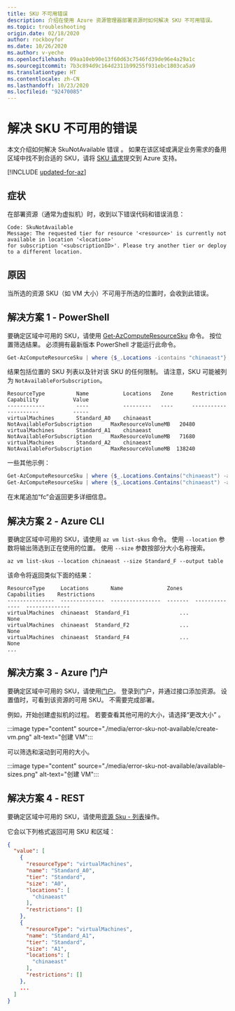 ```yaml
---
title: SKU 不可用错误
description: 介绍在使用 Azure 资源管理器部署资源时如何解决 SKU 不可用错误。
ms.topic: troubleshooting
origin.date: 02/18/2020
author: rockboyfor
ms.date: 10/26/2020
ms.author: v-yeche
ms.openlocfilehash: 09aa10eb90e13f60d63c7546fd39de96e4a29a1c
ms.sourcegitcommit: 7b3c894d9c164d2311b99255f931ebc1803ca5a9
ms.translationtype: HT
ms.contentlocale: zh-CN
ms.lasthandoff: 10/23/2020
ms.locfileid: "92470085"
---
```

# <a name="resolve-errors-for-sku-not-available"></a>解决 SKU 不可用的错误

本文介绍如何解决 SkuNotAvailable 错误  。 如果在该区域或满足业务需求的备用区域中找不到合适的 SKU，请将 [SKU 请求](https://support.azure.cn/support/support-azure/)提交到 Azure 支持。

<!--Not Available on zone-->

[!INCLUDE [updated-for-az](../../../includes/updated-for-az.md)]

## <a name="symptom"></a>症状

在部署资源（通常为虚拟机）时，收到以下错误代码和错误消息：

```
Code: SkuNotAvailable
Message: The requested tier for resource '<resource>' is currently not available in location '<location>'
for subscription '<subscriptionID>'. Please try another tier or deploy to a different location.
```

## <a name="cause"></a>原因

当所选的资源 SKU（如 VM 大小）不可用于所选的位置时，会收到此错误。

<!--Not Available on [Spot error messages](../../virtual-machines/error-codes-spot.md)-->

## <a name="solution-1---powershell"></a>解决方案 1 - PowerShell

要确定区域中可用的 SKU，请使用 [Get-AzComputeResourceSku](https://docs.microsoft.com/powershell/module/az.compute/get-azcomputeresourcesku) 命令。 按位置筛选结果。 必须拥有最新版本 PowerShell 才能运行此命令。

<!--Not Available on zone-->

```powershell
Get-AzComputeResourceSku | where {$_.Locations -icontains "chinaeast"}
```

结果包括位置的 SKU 列表以及针对该 SKU 的任何限制。 请注意，SKU 可能被列为 `NotAvailableForSubscription`。

<!--Not Available on zone {2, 1, 3} -->

```output
ResourceType          Name           Locations   Zone      Restriction                      Capability           Value
------------          ----           ---------   ----      -----------                      ----------           -----
virtualMachines       Standard_A0    chinaeast             NotAvailableForSubscription      MaxResourceVolumeMB   20480
virtualMachines       Standard_A1    chinaeast             NotAvailableForSubscription      MaxResourceVolumeMB   71680
virtualMachines       Standard_A2    chinaeast             NotAvailableForSubscription      MaxResourceVolumeMB  138240
```

一些其他示例：

```powershell
Get-AzComputeResourceSku | where {$_.Locations.Contains("chinaeast") -and $_.ResourceType.Contains("virtualMachines") -and $_.Name.Contains("Standard_DS14_v2")}
Get-AzComputeResourceSku | where {$_.Locations.Contains("chinaeast") -and $_.ResourceType.Contains("virtualMachines") -and $_.Name.Contains("v3")} | fc
```

在末尾追加“fc”会返回更多详细信息。

## <a name="solution-2---azure-cli"></a>解决方案 2 - Azure CLI

要确定区域中可用的 SKU，请使用 `az vm list-skus` 命令。 使用 `--location` 参数将输出筛选到正在使用的位置。 使用 `--size` 参数按部分大小名称搜索。

```azurecli
az vm list-skus --location chinaeast --size Standard_F --output table
```

该命令将返回类似下面的结果：

```output
ResourceType     Locations       Name              Zones    Capabilities    Restrictions
---------------  --------------  ----------------  -------  --------------  --------------
virtualMachines  chinaeast  Standard_F1                ...             None
virtualMachines  chinaeast  Standard_F2                ...             None
virtualMachines  chinaeast  Standard_F4                ...             None
...
```

## <a name="solution-3---azure-portal"></a>解决方案 3 - Azure 门户

要确定区域中可用的 SKU，请使用[门户](https://portal.azure.cn)。 登录到门户，并通过接口添加资源。 设置值时，可看到该资源的可用 SKU。 不需要完成部署。

例如，开始创建虚拟机的过程。 若要查看其他可用的大小，请选择“更改大小”  。

:::image type="content" source="./media/error-sku-not-available/create-vm.png" alt-text="创建 VM":::

可以筛选和滚动到可用的大小。

:::image type="content" source="./media/error-sku-not-available/available-sizes.png" alt-text="创建 VM":::

## <a name="solution-4---rest"></a>解决方案 4 - REST

要确定区域中可用的 SKU，请使用[资源 Sku - 列表](https://docs.microsoft.com/rest/api/compute/resourceskus/list)操作。

它会以下列格式返回可用 SKU 和区域：

```json
{
  "value": [
    {
      "resourceType": "virtualMachines",
      "name": "Standard_A0",
      "tier": "Standard",
      "size": "A0",
      "locations": [
        "chinaeast"
      ],
      "restrictions": []
    },
    {
      "resourceType": "virtualMachines",
      "name": "Standard_A1",
      "tier": "Standard",
      "size": "A1",
      "locations": [
        "chinaeast"
      ],
      "restrictions": []
    },
    ...
  ]
}
```

<!-- Update_Description: update meta properties, wording update, update link -->